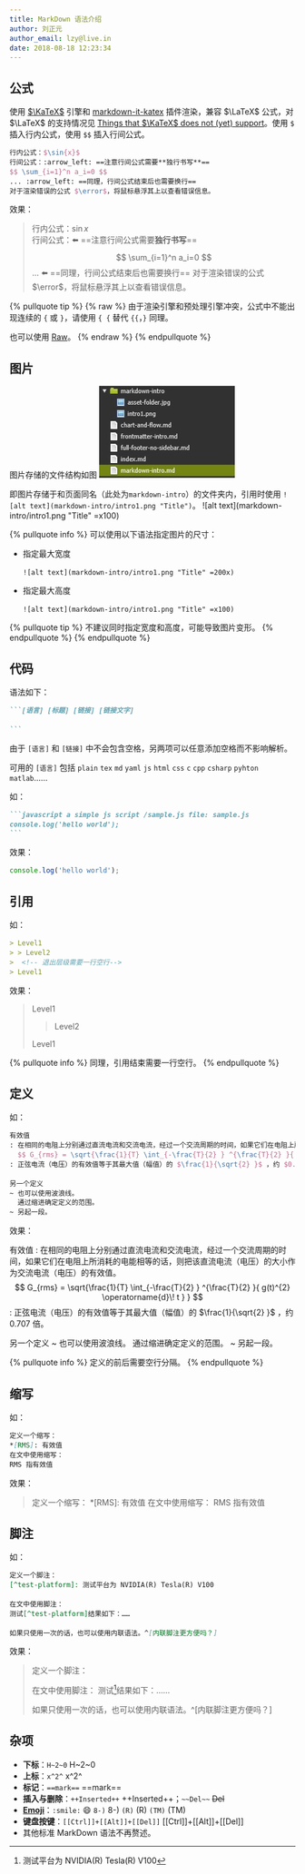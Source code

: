 ```yaml
---
title: MarkDown 语法介绍 
author: 刘正元
author_email: lzy@live.in 
date: 2018-08-18 12:23:34
---
```

## 公式

使用 [$\KaTeX$](https://github.com/Khan/KaTeX) 引擎和 [markdown-it-katex](https://github.com/iktakahiro/markdown-it-katex) 插件渲染，兼容 $\LaTeX$ 公式，对 $\LaTeX$ 的支持情况见 [Things that $\KaTeX$ does not (yet) support](https://github.com/Khan/KaTeX/wiki/Things-that-KaTeX-does-not-(yet)-support)。使用 `$` 插入行内公式，使用 `$$` 插入行间公式。
```tex equation
行内公式：$\sin{x}$  
行间公式：:arrow_left: ==注意行间公式需要**独行书写**==
$$ \sum_{i=1}^n a_i=0 $$
... :arrow_left: ==同理，行间公式结束后也需要换行==
对于渲染错误的公式 $\error$，将鼠标悬浮其上以查看错误信息。
```
效果：
> 行内公式：$\sin{x}$  
> 行间公式：:arrow_left: ==注意行间公式需要**独行书写**==
> $$ \sum_{i=1}^n a_i=0 $$
> ... :arrow_left: ==同理，行间公式结束后也需要换行==
> 对于渲染错误的公式 $\error$，将鼠标悬浮其上以查看错误信息。 

{% pullquote tip %}
{% raw %}
由于渲染引擎和预处理引擎冲突，公式中不能出现连续的 `{` 或 `}`，请使用 `{ {` 替代 `{{`，`}` 同理。

也可以使用 [Raw](tag-intro.html#raw)。
{% endraw %}
{% endpullquote %}

## 图片

图片存储的文件结构如图
![](markdown-intro/asset-folder.jpg)

即图片存储于和页面同名（此处为`markdown-intro`）的文件夹内，引用时使用 `![alt text](markdown-intro/intro1.png "Title")`。
![alt text](markdown-intro/intro1.png "Title" =x100)  

{% pullquote info %}
可以使用以下语法指定图片的尺寸：
+ 指定最大宽度

  `![alt text](markdown-intro/intro1.png "Title" =200x)`
+ 指定最大高度

  `![alt text](markdown-intro/intro1.png "Title" =x100)`
  
{% pullquote tip %}
  不建议同时指定宽度和高度，可能导致图片变形。
{% endpullquote %}
{% endpullquote %}

## 代码

语法如下：
`````markdown codeblock
```[语言] [标题] [链接] [链接文字]
 
```
`````
由于 `[语言]` 和 `[链接]` 中不会包含空格，另两项可以任意添加空格而不影响解析。

可用的 `[语言]` 包括 `plain` `tex` `md` `yaml` `js` `html` `css` `c` `cpp` `csharp` `pyhton` `matlab`……

如：
`````md codeblock example
```javascript a simple js script /sample.js file: sample.js
console.log('hello world');
```
`````
效果：
```javascript a simple js script /sample.js file: sample.js
console.log('hello world');
```

## 引用
如：
```md quote
> Level1
> > Level2
>  <!-- 退出层级需要一行空行-->
> Level1
```
效果：
> Level1
> > Level2
>  <!-- 退出层级需要一行空行-->
> Level1

{% pullquote info %}
同理，引用结束需要一行空行。
{% endpullquote %}

## 定义
如：
```tex deflist
有效值
: 在相同的电阻上分别通过直流电流和交流电流，经过一个交流周期的时间，如果它们在电阻上所消耗的电能相等的话，则把该直流电流（电压）的大小作为交流电流（电压）的有效值。
  $$ G_{rms} = \sqrt{\frac{1}{T} \int_{-\frac{T}{2} } ^{\frac{T}{2} }{ g(t)^{2} \operatorname{d}\! t } } $$
: 正弦电流（电压）的有效值等于其最大值（幅值）的 $\frac{1}{\sqrt{2} }$ ，约 $0.707$ 倍。

另一个定义
~ 也可以使用波浪线。
  通过缩进确定定义的范围。
~ 另起一段。
```
效果：

有效值
: 在相同的电阻上分别通过直流电流和交流电流，经过一个交流周期的时间，如果它们在电阻上所消耗的电能相等的话，则把该直流电流（电压）的大小作为交流电流（电压）的有效值。
  $$ G_{rms} = \sqrt{\frac{1}{T} \int_{-\frac{T}{2} } ^{\frac{T}{2} }{ g(t)^{2} \operatorname{d}\! t } } $$
: 正弦电流（电压）的有效值等于其最大值（幅值）的 $\frac{1}{\sqrt{2} }$ ，约 $0.707$ 倍。

另一个定义
~ 也可以使用波浪线。
  通过缩进确定定义的范围。
~ 另起一段。

{% pullquote info %}
定义的前后需要空行分隔。
{% endpullquote %}

## 缩写
如：
```md abbr
定义一个缩写：
*[RMS]: 有效值
在文中使用缩写：
RMS 指有效值
```
效果：
> 定义一个缩写：
> *[RMS]: 有效值
> 在文中使用缩写：
> RMS 指有效值

## 脚注
如：
```md footnote
定义一个脚注：
[^test-platform]: 测试平台为 NVIDIA(R) Tesla(R) V100

在文中使用脚注：
测试[^test-platform]结果如下：……

如果只使用一次的话，也可以使用内联语法。^[内联脚注更方便吗？]
```
效果：
> 定义一个脚注：
> [^test-platform]: 测试平台为 NVIDIA(R) Tesla(R) V100
> 
> 在文中使用脚注：
> 测试[^test-platform]结果如下：……
>
> 如果只使用一次的话，也可以使用内联语法。^[内联脚注更方便吗？]

## 杂项
+ **下标**：`H~2~0` H~2~0
+ **上标**：`x^2^` x^2^
+ **标记**：`==mark==` ==mark==
+ **插入与删除**：`++Inserted++` ++Inserted++；`~~Del~~` ~~Del~~
+ **[Emoji](https://www.webpagefx.com/tools/emoji-cheat-sheet/)**：`:smile:` :smile: `8-)` 8-) `(R)` (R) `(TM)` (TM)
+ **键盘按键**：`[[Ctrl]]+[[Alt]]+[[Del]]` [[Ctrl]]+[[Alt]]+[[Del]]
+ 其他标准 MarkDown 语法不再赘述。
